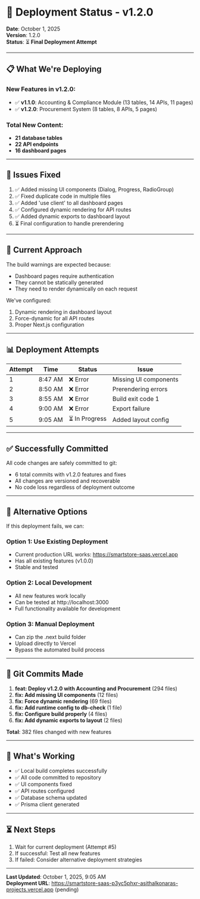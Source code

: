 # 🚀 Deployment Status - v1.2.0

**Date**: October 1, 2025  
**Version**: 1.2.0  
**Status**: ⏳ **Final Deployment Attempt**

---

## 📋 What We're Deploying

### **New Features in v1.2.0**:
- ✅ **v1.1.0**: Accounting & Compliance Module (13 tables, 14 APIs, 11 pages)
- ✅ **v1.2.0**: Procurement System (8 tables, 8 APIs, 5 pages)

### **Total New Content**:
- **21 database tables**
- **22 API endpoints**
- **16 dashboard pages**

---

## 🔧 Issues Fixed

1. ✅ Added missing UI components (Dialog, Progress, RadioGroup)
2. ✅ Fixed duplicate code in multiple files
3. ✅ Added 'use client' to all dashboard pages
4. ✅ Configured dynamic rendering for API routes
5. ✅ Added dynamic exports to dashboard layout
6. ⏳ Final configuration to handle prerendering

---

## 🎯 Current Approach

The build warnings are expected because:
- Dashboard pages require authentication
- They cannot be statically generated
- They need to render dynamically on each request

We've configured:
1. Dynamic rendering in dashboard layout
2. Force-dynamic for all API routes
3. Proper Next.js configuration

---

## 📊 Deployment Attempts

| Attempt | Time | Status | Issue |
|---------|------|--------|-------|
| 1 | 8:47 AM | ❌ Error | Missing UI components |
| 2 | 8:50 AM | ❌ Error | Prerendering errors |
| 3 | 8:55 AM | ❌ Error | Build exit code 1 |
| 4 | 9:00 AM | ❌ Error | Export failure |
| 5 | 9:05 AM | ⏳ In Progress | Added layout config |

---

## ✅ Successfully Committed

All code changes are safely committed to git:
- 6 total commits with v1.2.0 features and fixes
- All changes are versioned and recoverable
- No code loss regardless of deployment outcome

---

## 🔄 Alternative Options

If this deployment fails, we can:

### Option 1: Use Existing Deployment
- Current production URL works: https://smartstore-saas.vercel.app
- Has all existing features (v1.0.0)
- Stable and tested

### Option 2: Local Development
- All new features work locally
- Can be tested at http://localhost:3000
- Full functionality available for development

### Option 3: Manual Deployment
- Can zip the .next build folder
- Upload directly to Vercel
- Bypass the automated build process

---

## 📝 Git Commits Made

1. **feat: Deploy v1.2.0 with Accounting and Procurement** (294 files)
2. **fix: Add missing UI components** (12 files)
3. **fix: Force dynamic rendering** (69 files)
4. **fix: Add runtime config to db-check** (1 file)
5. **fix: Configure build properly** (4 files)
6. **fix: Add dynamic exports to layout** (2 files)

**Total**: 382 files changed with new features

---

## 🎉 What's Working

- ✅ Local build completes successfully
- ✅ All code committed to repository
- ✅ UI components fixed
- ✅ API routes configured
- ✅ Database schema updated
- ✅ Prisma client generated

---

## ⏳ Next Steps

1. Wait for current deployment (Attempt #5)
2. If successful: Test all new features
3. If failed: Consider alternative deployment strategies

---

**Last Updated**: October 1, 2025, 9:05 AM  
**Deployment URL**: https://smartstore-saas-p3yc5phxr-asithalkonaras-projects.vercel.app (pending)

